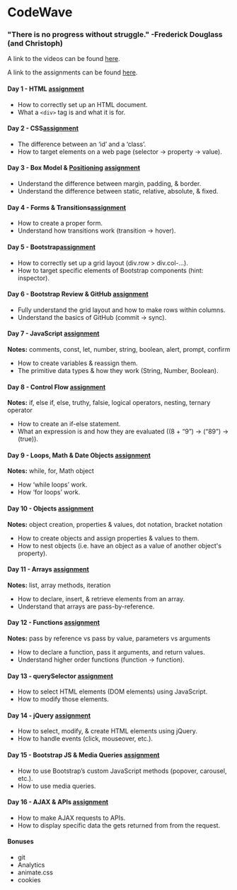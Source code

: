 # CodeWave

### "There is no progress without struggle." -Frederick Douglass (and Christoph)

A link to the videos can be found [here](https://drive.google.com/folderview?id=0B2uG81JQ0lFLWGZ4NUVjakRUSU0&usp=sharing).

A link to the assignments can be found [here](https://github.com/BeachCodersAcademy/CodeWave/tree/master/assignments).

#### Day 1 - HTML [assignment]()
* How to correctly set up an HTML document.	
* What a `<div>` tag is and what it is for.

#### Day 2 - CSS[assignment]()
* The difference between an ‘id’ and a ‘class’.
* How to target elements on a web page (selector -> property -> value).

#### Day 3 - Box Model & [Positioning](https://github.com/BeachCodersAcademy/CodeWave/blob/master/notes/positioning.md) [assignment]()
* Understand the difference between margin, padding, & border.
* Understand the difference between static, relative, absolute, & fixed.

#### Day 4 - Forms & Transitions[assignment]()
* How to create a proper form.
* Understand how transitions work (transition -> hover).

#### Day 5 - Bootstrap[assignment]()
* How to correctly set up a grid layout (div.row > div.col-...).
* How to target specific elements of Bootstrap components (hint: inspector).

#### Day 6 - Bootstrap Review & GitHub [assignment]()
* Fully understand the grid layout and how to make rows within columns.
* Understand the basics of GitHub (commit -> sync).

#### Day 7 - JavaScript [assignment]()
**Notes:** comments, const, let, number, string, boolean, alert, prompt, confirm
* How to create variables & reassign them.
* The primitive data types & how they work (String, Number, Boolean).

#### Day 8 - Control Flow [assignment]()
**Notes:** if, else if, else, truthy, falsie, logical operators, nesting, ternary operator
* How to create an if-else statement.
* What an expression is and how they are evaluated ((8 + “9”) -> (“89”) -> (true)).

#### Day 9 - Loops, Math & Date Objects [assignment]()
**Notes:** while, for, Math object
* How ‘while loops’ work.
* How ‘for loops’ work.

#### Day 10 - Objects [assignment](https://github.com/BeachCodersAcademy/CodeWave/blob/master/assignments/08-objects.md)
**Notes:** object creation, properties & values, dot notation, bracket notation
* How to create objects and assign properties & values to them.
* How to nest objects (i.e. have an object as a value of another object's property).

#### Day 11 - Arrays [assignment]()
**Notes:** list, array methods, iteration
* How to declare, insert, & retrieve elements from an array.
* Understand that arrays are pass-by-reference.

#### Day 12 - Functions [assignment]()
**Notes:** pass by reference vs pass by value, parameters vs arguments
* How to declare a function, pass it arguments, and return values.
* Understand higher order functions (function -> function).

#### Day 13 - querySelector [assignment]()
* How to select HTML elements (DOM elements) using JavaScript.
* How to modify those elements.

#### Day 14 - jQuery [assignment]()
* How to select, modify, & create HTML elements using jQuery.
* How to handle events (click, mouseover, etc.).

#### Day 15 - Bootstrap JS & Media Queries [assignment]()
* How to use Bootstrap’s custom JavaScript methods (popover, carousel, etc.).
* How to use media queries.

#### Day 16 - AJAX & APIs [assignment]()
* How to make AJAX requests to APIs.
* How to display specific data the gets returned from from the request.

#### Bonuses
* git
* Analytics
* animate.css
* cookies
